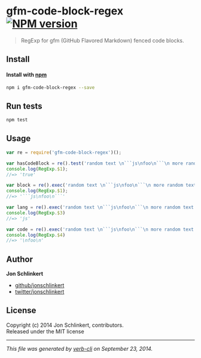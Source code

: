 # gfm-code-block-regex [![NPM version](https://badge.fury.io/js/gfm-code-block-regex.png)](http://badge.fury.io/js/gfm-code-block-regex)

> RegExp for gfm (GitHub Flavored Markdown) fenced code blocks.

## Install
#### Install with [npm](npmjs.org)

```bash
npm i gfm-code-block-regex --save
```

## Run tests

```bash
npm test
```

## Usage

```js
var re = require('gfm-code-block-regex')();

var hasCodeBlock = re().test('random text \n```js\nfoo\n```\n more random text');
console.log(RegExp.$1);
//=> 'true'

var block = re().exec('random text \n```js\nfoo\n```\n more random text');
console.log(RegExp.$1);
//=> '```js\nfoo\n```'

var lang = re().exec('random text \n```js\nfoo\n```\n more random text');
console.log(RegExp.$3)
//=> 'js'

var code = re().exec('random text \n```js\nfoo\n```\n more random text');
console.log(RegExp.$4)
//=> '\nfoo\n'
```

## Author

**Jon Schlinkert**
 
+ [github/jonschlinkert](https://github.com/jonschlinkert)
+ [twitter/jonschlinkert](http://twitter.com/jonschlinkert) 

## License
Copyright (c) 2014 Jon Schlinkert, contributors.  
Released under the MIT license

***

_This file was generated by [verb-cli](https://github.com/assemble/verb-cli) on September 23, 2014._